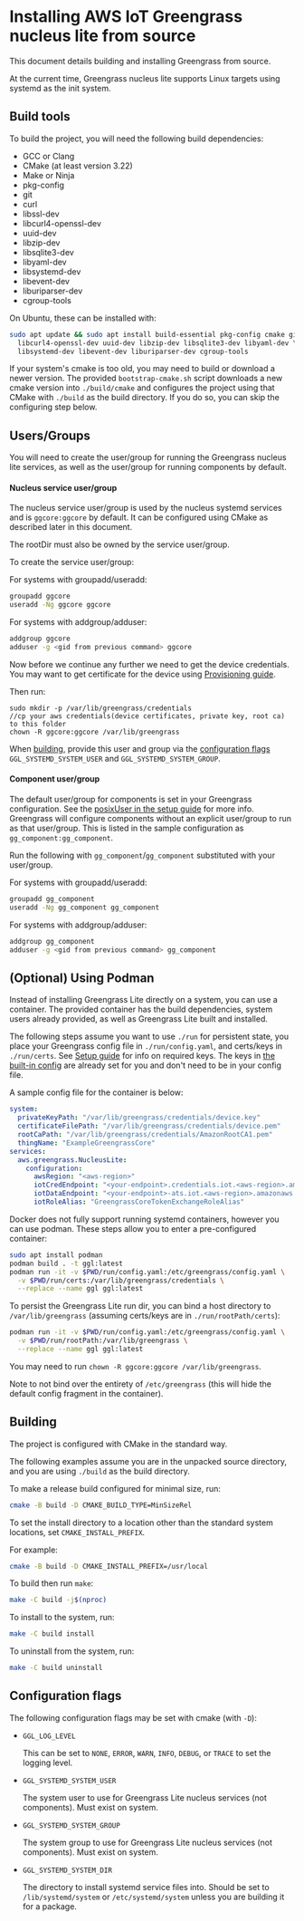 # Installing AWS IoT Greengrass nucleus lite from source

This document details building and installing Greengrass from source.

At the current time, Greengrass nucleus lite supports Linux targets using
systemd as the init system.

## Build tools

To build the project, you will need the following build dependencies:

- GCC or Clang
- CMake (at least version 3.22)
- Make or Ninja
- pkg-config
- git
- curl
- libssl-dev
- libcurl4-openssl-dev
- uuid-dev
- libzip-dev
- libsqlite3-dev
- libyaml-dev
- libsystemd-dev
- libevent-dev
- liburiparser-dev
- cgroup-tools

On Ubuntu, these can be installed with:

```sh
sudo apt update && sudo apt install build-essential pkg-config cmake git curl libssl-dev \
  libcurl4-openssl-dev uuid-dev libzip-dev libsqlite3-dev libyaml-dev \
  libsystemd-dev libevent-dev liburiparser-dev cgroup-tools
```

If your system's cmake is too old, you may need to build or download a newer
version. The provided `bootstrap-cmake.sh` script downloads a new cmake version
into `./build/cmake` and configures the project using that CMake with `./build`
as the build directory. If you do so, you can skip the configuring step below.

## Users/Groups

You will need to create the user/group for running the Greengrass nucleus lite
services, as well as the user/group for running components by default.

#### Nucleus service user/group

The nucleus service user/group is used by the nucleus systemd services and is
`ggcore:ggcore` by default. It can be configured using CMake as described later
in this document.

The rootDir must also be owned by the service user/group.

To create the service user/group:

For systems with groupadd/useradd:

```sh
groupadd ggcore
useradd -Ng ggcore ggcore
```

For systems with addgroup/adduser:

```sh
addgroup ggcore
adduser -g <gid from previous command> ggcore
```

Now before we continue any further we need to get the device credentials. You
may want to get certificate for the device using
[Provisioning guide](Provisioning.md).

Then run:

```
sudo mkdir -p /var/lib/greengrass/credentials
//cp your aws credentials(device certificates, private key, root ca) to this folder
chown -R ggcore:ggcore /var/lib/greengrass
```

When [building](#building), provide this user and group via the
[configuration flags](#configuration-flags) `GGL_SYSTEMD_SYSTEM_USER` and
`GGL_SYSTEMD_SYSTEM_GROUP`.

#### Component user/group

The default user/group for components is set in your Greengrass configuration.
See the [posixUser in the setup guide](SETUP.md#configuring-greengrass) for more
info. Greengrass will configure components without an explicit user/group to run
as that user/group. This is listed in the sample configuration as
`gg_component:gg_component`.

Run the following with `gg_component`/`gg_component` substituted with your
user/group.

For systems with groupadd/useradd:

```sh
groupadd gg_component
useradd -Ng gg_component gg_component
```

For systems with addgroup/adduser:

```sh
addgroup gg_component
adduser -g <gid from previous command> gg_component
```

## (Optional) Using Podman

Instead of installing Greengrass Lite directly on a system, you can use a
container. The provided container has the build dependencies, system users
already provided, as well as Greengrass Lite built and installed.

The following steps assume you want to use `./run` for persistent state, you
place your Greengrass config file in `./run/config.yaml`, and certs/keys in
`./run/certs`. See [Setup guide](SETUP.md) for info on required keys. The keys
in [the built-in config](../misc/container/01defaults.yaml) are already set for
you and don't need to be in your config file.

A sample config file for the container is below:

```yml
system:
  privateKeyPath: "/var/lib/greengrass/credentials/device.key"
  certificateFilePath: "/var/lib/greengrass/credentials/device.pem"
  rootCaPath: "/var/lib/greengrass/credentials/AmazonRootCA1.pem"
  thingName: "ExampleGreengrassCore"
services:
  aws.greengrass.NucleusLite:
    configuration:
      awsRegion: "<aws-region>"
      iotCredEndpoint: "<your-endpoint>.credentials.iot.<aws-region>.amazonaws.com"
      iotDataEndpoint: "<your-endpoint>-ats.iot.<aws-region>.amazonaws.com"
      iotRoleAlias: "GreengrassCoreTokenExchangeRoleAlias"
```

Docker does not fully support running systemd containers, however you can use
podman. These steps allow you to enter a pre-configured container:

```sh
sudo apt install podman
podman build . -t ggl:latest
podman run -it -v $PWD/run/config.yaml:/etc/greengrass/config.yaml \
  -v $PWD/run/certs:/var/lib/greengrass/credentials \
  --replace --name ggl ggl:latest
```

To persist the Greengrass Lite run dir, you can bind a host directory to
`/var/lib/greengrass` (assuming certs/keys are in `./run/rootPath/certs`):

```sh
podman run -it -v $PWD/run/config.yaml:/etc/greengrass/config.yaml \
  -v $PWD/run/rootPath:/var/lib/greengrass \
  --replace --name ggl ggl:latest
```

You may need to run `chown -R ggcore:ggcore /var/lib/greengrass`.

Note to not bind over the entirety of `/etc/greengrass` (this will hide the
default config fragment in the container).

## Building

The project is configured with CMake in the standard way.

The following examples assume you are in the unpacked source directory, and you
are using `./build` as the build directory.

To make a release build configured for minimal size, run:

```sh
cmake -B build -D CMAKE_BUILD_TYPE=MinSizeRel
```

To set the install directory to a location other than the standard system
locations, set `CMAKE_INSTALL_PREFIX`.

For example:

```sh
cmake -B build -D CMAKE_INSTALL_PREFIX=/usr/local
```

To build then run `make`:

```sh
make -C build -j$(nproc)
```

To install to the system, run:

```sh
make -C build install
```

To uninstall from the system, run:

```sh
make -C build uninstall
```

## Configuration flags

The following configuration flags may be set with cmake (with `-D`):

- `GGL_LOG_LEVEL`

  This can be set to `NONE`, `ERROR`, `WARN`, `INFO`, `DEBUG`, or `TRACE` to set
  the logging level.

- `GGL_SYSTEMD_SYSTEM_USER`

  The system user to use for Greengrass Lite nucleus services (not components).
  Must exist on system.

- `GGL_SYSTEMD_SYSTEM_GROUP`

  The system group to use for Greengrass Lite nucleus services (not components).
  Must exist on system.

- `GGL_SYSTEMD_SYSTEM_DIR`

  The directory to install systemd service files into. Should be set to
  `/lib/systemd/system` or `/etc/systemd/system` unless you are building it for
  a package.

